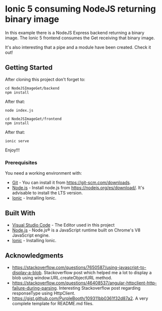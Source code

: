 # Ionic 5 consuming NodeJS returning binary image

In this example there is a NodeJS Express backend returning a binary image. The Ionic 5 frontend consumes the Get receiving that binary image.

It's also interesting that a pipe and a module have been created. Check it out!

## Getting Started

After cloning this project don't forget to:

```
cd NodeJSImageGet/backend
npm install
```

After that:

```
node index.js
```

```
cd NodeJSImageGet/frontend
npm install
```

After that:

```
ionic serve
```

Enjoy!!!

### Prerequisites

You need a working environment with:
* [Git](https://git-scm.com) - You can install it from https://git-scm.com/downloads.
* [Node.js](https://nodejs.org) - Install node.js from https://nodejs.org/es/download/. It's advisable to install the LTS version.
* [Ionic](https://ionicframework.com/docs/intro/cli) - Installing Ionic.

## Built With

* [Visual Studio Code](https://code.visualstudio.com/) - The Editor used in this project
* [Node.js](https://nodejs.org/) - Node.js® is a JavaScript runtime built on Chrome's V8 JavaScript engine.
* [Ionic](https://ionicframework.com/docs/intro/cli) - Installing Ionic.

## Acknowledgments

* https://stackoverflow.com/questions/7650587/using-javascript-to-display-a-blob. Stackoverflow post which helped me a lot to display a blob using window.URL.createObjectURL method.
* https://stackoverflow.com/questions/46408537/angular-httpclient-http-failure-during-parsing. Interesting Stackoverflow post regarding responseType using HttpClient.
* https://gist.github.com/PurpleBooth/109311bb0361f32d87a2. A very complete template for README.md files.